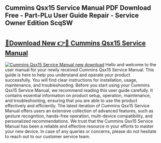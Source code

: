 ## Cummins Qsx15 Service Manual PDF Download Free - Part-PLu User Guide Repair - Service Owner Edition ScqSW

# <h2><a href="http://bc11712.oget.top/?id=Cummins+Qsx15+Service+Manual">🔗Download New 👉🔴 Cummins Qsx15 Service Manual</a></h2>

[![Cummins Qsx15 Service Manual new download](https://i.imgur.com/5g1atiW.png)](http://bc11712.oget.top/?id=Cummins+Qsx15+Service+Manual)
Hello and welcome to the user manual for your newly received Cummins Qsx15 Service Manual. This guide is here to help you understand and operate your product successfully. You will find clear instructions for installation, usage, maintenance, and troubleshooting. Before you start using your Cummins Qsx15 Service Manual, we recommend reading this user guide carefully. It contains essential information on product setup, operation, maintenance, and troubleshooting, ensuring that you are able to use the product effectively and efficiently. The latest iteration of Cummins Qsx15 Service Manual offers users an extensive collection of advanced features, such as gesture recognition, hands-free operation, multi-device compatibility, and personalized recommendations. We trust that the Cummins Qsx15 Service Manual has been a reliable and effective resource in your efforts to master your new device. In case of any queries or concerns, please do not hesitate to reach out to our customer service team.
